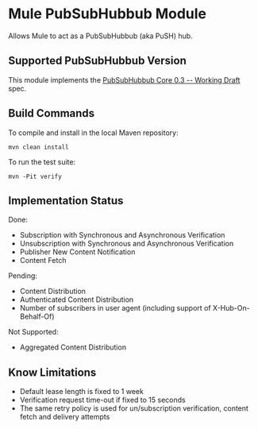 Mule PubSubHubbub Module
========================

Allows Mule to act as a PubSubHubbub (aka PuSH) hub.

Supported PubSubHubbub Version
------------------------------

This module implements the [PubSubHubbub Core 0.3 -- Working Draft](http://pubsubhubbub.googlecode.com/svn/trunk/pubsubhubbub-core-0.3.html) spec.


Build Commands
--------------

To compile and install in the local Maven repository:

    mvn clean install  

To run the test suite:

    mvn -Pit verify
    
    
Implementation Status
---------------------

Done:

- Subscription with Synchronous and Asynchronous Verification
- Unsubscription with Synchronous and Asynchronous Verification
- Publisher New Content Notification
- Content Fetch

Pending:

- Content Distribution
- Authenticated Content Distribution
- Number of subscribers in user agent (including support of X-Hub-On-Behalf-Of)

Not Supported:

- Aggregated Content Distribution

    
Know Limitations
----------------

- Default lease length is fixed to 1 week
- Verification request time-out if fixed to 15 seconds
- The same retry policy is used for un/subscription verification, content fetch and delivery attempts
